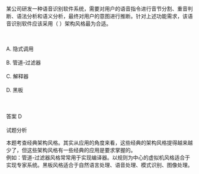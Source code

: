 <div class="detail lh2"><p>
某公司研发一种语音识别软件系统，需要对用户的语音指令进行音节分割、重音判断、语法分析和语义分析，最终对用户的意图进行推断。针对上述功能需求，该语音识别软件应该采用（  ）架构风格最为合适。</p><br/><br/>A. 隐式调用<br/><br/>B. 管道-过滤器<br/><br/>C. 解释器<br/><br/>D. 黑板<br/><br/><br/><br/>答案 D<br/><br/>试题分析<br/><p></p><p>
本题考查经典架构风格。其实从应用的角度来看，这些经典的架构风格提得越来越少了，但这些架构风格有一些经典的应用是要求掌握的。<br/>
例如：管道-过滤器风格常常用于实现编译器。以规则为中心的虚拟机风格适合于实现专家系统。黑板风格适合于自然语言处理、语音处理、模式识别、图像处理。</p></div>